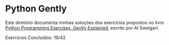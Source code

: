 # Python Gently

Este diretório documenta minhas soluções dos exercícios propostos no livro [Python Programming Exercises, Gently Explained](https://inventwithpython.com/pythongently/), escrito por Al Sweigart.

Exercícios Concluídos: 19/42
